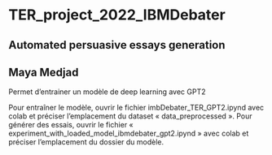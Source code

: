 # TER_project_2022_IBMDebater
## Automated persuasive essays generation
## Maya Medjad


Permet d’entrainer un modèle de deep learning avec GPT2

Pour entraîner le modèle, ouvrir le fichier imbDebater_TER_GPT2.ipynd avec colab et préciser l’emplacement du dataset « data_preprocessed ».
Pour générer des essais, ouvrir le fichier « experiment_with_loaded_model_ibmdebater_gpt2.ipynd » avec colab et préciser l’emplacement du dossier du modèle.
